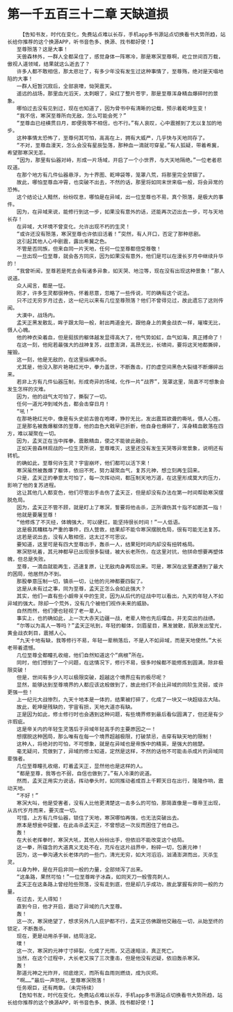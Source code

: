 # 第一千五百三十二章 天缺道损
        【告知书友，时代在变化，免费站点难以长存，手机app多书源站点切换看书大势所趋，站长给你推荐的这个换源APP，听书音色多、换源、找书都好使！】
       至尊殒落？这是大事！
       天兽森林外，一群人全都呆住了，感觉身体一阵寒冷，那是寒溟至尊啊，屹立世间百万载，傲视人道领域，结果就这么逝去了？
       许多人都不敢相信，那太悲壮了，有多少年没有发生过这种事情了，至尊殇，绝对是天塌地陷的大事！
       一群人短暂沉寂后，全部哀嚎，恸哭震天。
       遥远的战场，那里血光滔天，太刺眼了，染红了整片苍宇，那是至尊浑身精血爆碎时的景象。
       哪怕过去没有见到过，现在也知道了，因为骨书中有清晰的记载，预示着乾坤生变！
       “我不信，寒溟至尊所向无敌，怎么可能会死？”
       “至尊血已经横贯日月，即便我等不相信，也不行。”有人哀叹，心中震撼到了无以复加的地步。
       这种事情太恐怖了，至尊何其可怕，高高在上，拥有大威严，几乎快与天地同存了。
       “不对，至尊血漫天，怎么会没有星辰坠落，那种血一滴就可穿星。”有人狐疑，带着希冀，希望那寒溟无恙。
       “因为，那里有仙器对峙，形成一片场域，开启了一个小世界，与大天地隔绝。”一位老者悲叹道。
       在那个地方有几件仙器悬浮，为十界图、乾坤袋等，笼罩八荒，将那里完全禁锢了。
       故此，哪怕至尊血冲霄，也突破不出去，不然的话，那里将如同末世来临一般，将会异常的恐怖。
       这个结论让人黯然，纷纷叹息，哪怕是在异域，出一位至尊也不易，真个殒落，是极大的事件。
       因为，在异域来说，能修行到这一步，如果没有意外的话，还能再次迈出去一步，可与天地长存！
       在异域，大环境不曾变化，允许出现不朽的生灵！
       “或许还没有殒落，寒溟至尊也许依旧活着！”突然，有人开口，否定了那种悲剧。
       这引起其他人心中剧震，露出希冀之色。
       不管是否同族，但来自同一片天地，任何一位至尊都倍受尊敬！
       一旦出现一位至尊，就会各方同庆，因为如果没有意外，他们是可以在漫长岁月中继续升华的！
       “我曾听闻，至尊若是死去会有诸多异象，如天哭、地泣等，现在没有出现这种景象！”那人说道。
       众人闻言，都是一怔。
       刚才，许多生灵都很神伤，怀着悲意，忽略了一些传说，可的确有这个说法。
       只不过无穷岁月过去，这一纪元以来有几位至尊殒落？他们不曾得见过，故此遗忘了这则传闻。
       大漠中，战场内。
       孟天正黑发散乱，眸子跟太阳一般，射出两道金光，跟他身上的黄金战衣一样，璀璨无比，慑人心魄。
       他的神衣染着血，但是挺拔的躯体越发显得高大了，他气势如虹，血气如海，真正搏命了！
       在这一刻，他宛若最强大的战神复苏，战意澎湃，高昂无比，长啸间，要将这天地都撕碎，摧毁。
       这一刻，他是无敌的，在这里纵横冲杀。
       尤其是，他没入那片艳艳红光中，拳力盖世，不断轰击，打的虚空间黑色大裂缝不断爆碎出来。
       若非上方有几件仙器压制，形成奇异的场域，化作一片“战界”，笼罩这里，简直不可想象会发生怎样的灾难。
       因为，他的战气太可怕了，撕裂了一切。
       任何一道光冲到域外去，都会击穿日月！
       “吼！”
       在那艳艳红光中，像是有头史前古兽在咆哮，狰狞无比，发出震耳欲聋的嘶吼，慑人心旌。
       正是那名被轰爆躯体的至尊，他的血色大戟早已折断，他自身也爆碎了，浑身精血散落在四方，难以凝聚在一切。
       因为，孟天正在当中挥拳，震散精血，使之不能彼此融合。
       正如天兽森林观战的一位生灵所说，至尊难灭，这里还没有发生天哭等异常景象，说明还有转机。
       的确如此，至尊何许生灵？宇宙崩坏，他们都可以活下来！
       寒溟虽然被轰爆了躯体，依旧不死，努力凝聚血气，复苏元神，想立刻再生回来。
       只是，孟天正的拳意太可怕了，每一次挥动间，都压制天地万道，在这里形成莫大的压力，影响了他的复苏进程。
       这让其他几人都变色，他们尽管出手击伤了孟天正，但是却没有办法在第一时间帮助寒溟摆脱危局。
       因为，孟天正不管不顾，就是盯上了寒溟，誓要将他击杀，正所谓伤其十指不如断其一指！
       他就是要屠至尊！
       “他修炼了不灭经，体魄强大，可以硬扛，能坚持很长时间！”一人低语。
       这是极其糟糕与严重的事件，四人营救，结果却不能令寒溟摆脱危局，很有可能无法复苏。
       这若是说出去，没有人敢相信，这太过不可思议。
       要知道，这里可是有四大至尊出手，轰杀一人，结果短时间内却没有扭转格局。
       寒溟怒吼着，其元神都早已出现很多裂缝，被大长老所伤，在这里对抗，他拼命想要再塑体魄，但总是失败。
       至尊，一滴血就能再生，迅速复原，让无敌肉身再现出来。可是，寒溟在这里遭遇到了最大的困局，他居然办不到。
       那股拳意压制一切，镇杀一切，让他的元神都要四裂了。
       这是从未有过之事，同为至尊，孟天正怎么会如此强大？
       其实，他们一直有些小觑帝关中的生灵，因为从后代的征战中可以看出，九天的年轻人不如异域的强大。除却一个荒外，没有几个被他们视作未来的威胁。
       自然而然，他们便也轻视了老一辈人。
       事实上，也的确如此，上一次大赤天边疆一战，老辈人物也先后喋血，并无突出的战绩。
       “尔等以为高人一等吗？”孟天正吼到，年轻的躯体，剑眉星目，黑发披散，肌肤发出莹光，黄金战衣刺目，震撼人心。
       “九天十地有缺，我等修行不易，年轻一辈稍落后，不是人不如异域，而是天地使然。”大长老带着遗憾。
       几位至尊全都瞳孔收缩，他们自然知道这个“病根”所在。
       同时，他们想到了一个问题，在这情况下，修行不易，很多时候都不能修炼到圆满，除非极限突破！
       但是，世间有多少人可以极限突破，超越这个境界应有的极尽呢？
       显然，能够达到至尊境界的人都应该这般做到了，故此他们不会比异域的同阶生灵弱，或许更强一些！
       上一纪元大战惨烈，九天十地本是一体的，结果被打碎了，化成了一块又一块超级古大陆。
       故此，乾坤是残缺的，宇宙有损，天地大道亦有缺。
       正是因为如此，修士修行时也会遇到这种问题，有些境界修到最后看似圆满了，但还是有少许瑕疵。
       这是帝关内的年轻生灵落后于异域年轻高手的主要原因之一！
       想摆脱这种困局，那么唯有在每一个境界超越极限，打破禁忌，击穿有缺天地的限制！
       这种人，将绝对的可怕，不可想象，就是在异域也是帝族中的精英，是强大的翘楚。
       毫无疑问，荒做到了，异域的修士知道，定然是这样，不然的话他不可能击杀成片的异域同辈强者。
       几位至尊瞳孔收缩，盯着孟天正，显然他也是这样的人。
       “都是至尊，我等也不弱，自信也做到了。”有人冷漠的说道。
       然而，孟天正用实力说话，挥动拳头时，如同推动者成百上千颗天日在出行，隆隆作响，震动天地。
       “不好！”
       寒溟大叫，他是受害者，没有人比他更清楚这一击多么的可怕，那简直像是一尊帝王出现，从古代岁月而来，要灭度一切。
       可惜，上方有几件仙器，锁住了天地，寒溟哪怕再强，也无法突破出去。
       原本是想瓮中捉鳖，在此击杀孟天正，不曾想这一次反而困住了他自己。
       轰！
       在大长老挥拳时，寒溟大吼，其他人纷纷出手，但依旧不能改变这个结局。
       这一拳，所蕴含的大道真义无处不在，充斥在这片战界中，粉碎一切，包裹元神！
       因为，这一拳沟通大长老体内的一些门，清光无穷，如大河滔滔，汹涌澎湃而出，灭杀生灵。
       以身为种，是在开启非同一般的力量，全部倾泻了出来。
       “这条路，果然可怕！”一位至尊眸子冰森，如同天刀一般雪亮刺人。
       孟天正在这条路上曾经险些殒落，没有走到底，但是却几乎成功，故此掌握有非同一般的力量。
       在过去，无人得知！
       直到今日，他才开启，震动了异域的几大至尊。
       轰！
       这一次，寒溟绝望了，想求另外几人庇护都不行，孟天正仿佛跟他交融在一切，从始至终的锁定，不断轰杀。
       现在，更是动用杀手锏，结局注定。
       噗！
       这一次，寒溟的元神寸寸碎裂，化成了光雨，又迅速暗淡，真正死亡。
       当然，在这个过程中，大长老又挨了三次重击，但是他没有迟疑，依旧轰杀寒溟。
       轰！
       那道元神之光炸开，彻底熄灭，而所有血雨则燃烧，成为灰烬。
       “啊……”最后一声怒吼，至尊寒溟殒落！
       任务艰巨，还有两章。（未完待续）
       【告知书友，时代在变化，免费站点难以长存，手机app多书源站点切换看书大势所趋，站长给你推荐的这个换源APP，听书音色多、换源、找书都好使！】